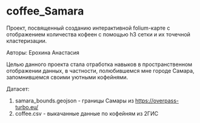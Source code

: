 # coffee_Samara
Проект, посвященный созданию интерактивной folium-карте с отображением количества кофеен с помощью h3 сетки и их точечной кластеризации.

Авторы: Ерохина Анастасия

Целью данного проекта стала отработка навыков в пространственном отображении данных, в частности, полюбившемся мне городе Самара, запомнившемся своими уютными кофейнями.

  Датасет:
1. samara_bounds.geojson - границы Самары из https://overpass-turbo.eu/
2. coffee.csv - выкачанные данные по кофейням из 2ГИС

  
